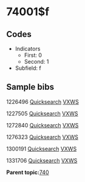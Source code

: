 # 74001$f

## Codes

-   Indicators
    -   First: 0
    -   Second: 1
-   Subfield: f

## Sample bibs

1226496 [Quicksearch](https://search.library.yale.edu/catalog/1226496) [VXWS](http://prodorbis.library.yale.edu:7014/vxws/GetHoldingsService?bibId=1226496)

1227505 [Quicksearch](https://search.library.yale.edu/catalog/1227505) [VXWS](http://prodorbis.library.yale.edu:7014/vxws/GetHoldingsService?bibId=1227505)

1272840 [Quicksearch](https://search.library.yale.edu/catalog/1272840) [VXWS](http://prodorbis.library.yale.edu:7014/vxws/GetHoldingsService?bibId=1272840)

1276323 [Quicksearch](https://search.library.yale.edu/catalog/1276323) [VXWS](http://prodorbis.library.yale.edu:7014/vxws/GetHoldingsService?bibId=1276323)

1300191 [Quicksearch](https://search.library.yale.edu/catalog/1300191) [VXWS](http://prodorbis.library.yale.edu:7014/vxws/GetHoldingsService?bibId=1300191)

1331706 [Quicksearch](https://search.library.yale.edu/catalog/1331706) [VXWS](http://prodorbis.library.yale.edu:7014/vxws/GetHoldingsService?bibId=1331706)

**Parent topic:**[740](../../tags/740/740.md)

